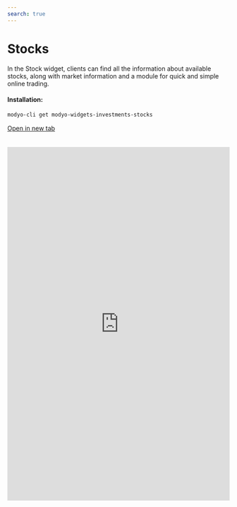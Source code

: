 ```yaml
---
search: true
---
```


# Stocks

In the Stock widget, clients can find all the information about available stocks, along with market information and a module for quick and simple online trading.

#### Installation:

```bash
modyo-cli get modyo-widgets-investments-stocks
```

[Open in new tab](https://widgets.modyo.com/investments/stocks)

<iframe id="widgetFrame" src="https://widgets.modyo.com/investments/stocks" width="100%" frameBorder="0" style="min-height:800px;overflow:auto;margin-top:20px;"/>

| Feature          | Description                                                                                                                                                                                                                                                    |
|------------------------|----------------------------------------------------------------------------------------------------------------------------------------------------------------------------------------------------------------------------------------------------------------|
| Stock Layout     | Shows the set of available tradable stocks. Displays a list of transactions in transit associated with the stocks. Displays market information for specific stocks. Allows clients to cancel transactions in transit, if necessary. |
| Market Information | Shows the information available for a stock, such as the growth, market peaks, amount traded, latest price, and possible institution-specific documents. Allows the user to buy or sell a selected stock.                                |
| Buy Shares     | Allows the user to buy the selected stock, choosing the investment account, the number of shares to buy, the maximum buying price, and the duration of the buying order.                                                                |
| Sale of Shares      | Allows you to sell the selected share by defining the investment account, the number of shares you want to sell, and the minimum selling price.                                                                                              |

 <script> 

 export default {
 mounted () {

 function setFrameHeightCo (id, ht) {
 var ifrm = document.getElementById (id);
 if (ifrm) {
 ifrm.style.height = ht + 4 + "px";
 }
 }
 //iframed document sends its height using postMessage
 function HandleDoCheightMsg (e) {
 //check origin
 if (e.origin === 'https://widgets.modyo.com') {
 //parse data
 var data = json.parse (e.data);

 console.log ('data: ', data)
 //check data object
 if (data ['doChight']) {
 setFrameHeightCo ('WidgetFrame', data ['DoChight']);
 } else {
 SetFrameHeightCo ('WidgetFrame', 700);
 }
 }
 }

 //assign message handler
 if (Window.addEventListener) {
 Window.addEventListener ('message', HandleDoCheightMSG, false);
 }
 }
 }

 </script> 
